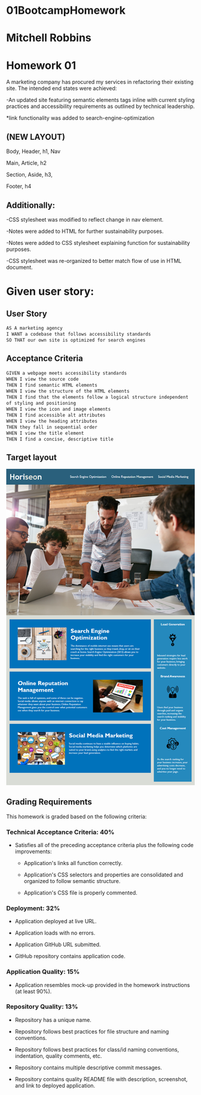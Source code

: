 # 01BootcampHomework
# Mitchell Robbins

# Homework 01

A marketing company has procured my services in refactoring their existing site. 
 The intended end states were achieved: 

-An updated site featuring semantic elements tags inline with current styling practices and accessibility requirements as outlined by technical leadership.

*link functionality was added to search-engine-optimization

## (NEW LAYOUT)

Body,
Header,
h1,
Nav

Main,
Article,
h2

Section,
Aside,
h3,

Footer,
h4




## Additionally: 


-CSS stylesheet was modified to reflect change in nav element. 

-Notes were added to HTML for further sustainability purposes. 

-Notes were added to CSS stylesheet explaining function for sustainability purposes.

-CSS stylesheet was re-organized to better match flow of use in HTML document. 


# Given user story:
 
## User Story
 
```
AS A marketing agency
I WANT a codebase that follows accessibility standards
SO THAT our own site is optimized for search engines
```
 
## Acceptance Criteria
 
```
GIVEN a webpage meets accessibility standards
WHEN I view the source code
THEN I find semantic HTML elements
WHEN I view the structure of the HTML elements
THEN I find that the elements follow a logical structure independent of styling and positioning
WHEN I view the icon and image elements
THEN I find accessible alt attributes
WHEN I view the heading attributes
THEN they fall in sequential order
WHEN I view the title element
THEN I find a concise, descriptive title
```
 
## Target layout
![target layout](./Assets/01-html-css-git-homework-demo.png)

## Grading Requirements
 
This homework is graded based on the following criteria: 
 
### Technical Acceptance Criteria: 40%
 
* Satisfies all of the preceding acceptance criteria plus the following code improvements:
 
  * Application's links all function correctly.
 
  * Application's CSS selectors and properties are consolidated and organized to follow semantic structure.
 
  * Application's CSS file is properly commented.
 
### Deployment: 32%
 
* Application deployed at live URL.
 
* Application loads with no errors.
 
* Application GitHub URL submitted.
 
* GitHub repository contains application code.
 
### Application Quality: 15%
 
* Application resembles mock-up provided in the homework instructions (at least 90%).
 
### Repository Quality: 13%
 
* Repository has a unique name.
 
* Repository follows best practices for file structure and naming conventions.
 
* Repository follows best practices for class/id naming conventions, indentation, quality comments, etc.
 
* Repository contains multiple descriptive commit messages.
 
* Repository contains quality README file with description, screenshot, and link to deployed application.

